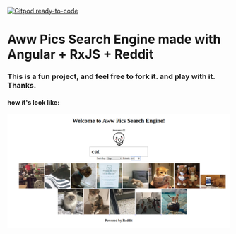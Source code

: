 [![Gitpod ready-to-code](https://img.shields.io/badge/Gitpod-ready--to--code-blue?logo=gitpod)](https://gitpod.io/#https://github.com/iamriajul/RedditAwwPicsSearchWithAngular)

# Aww Pics Search Engine made with Angular + RxJS + Reddit

### This is a fun project, and feel free to fork it. and play with it. Thanks.

#### how it's look like:
![alt text](screenshot.png "Screenshot")
